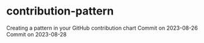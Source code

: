 # contribution-pattern
Creating a pattern in your GitHub contribution chart 
Commit on 2023-08-26
Commit on 2023-08-28
